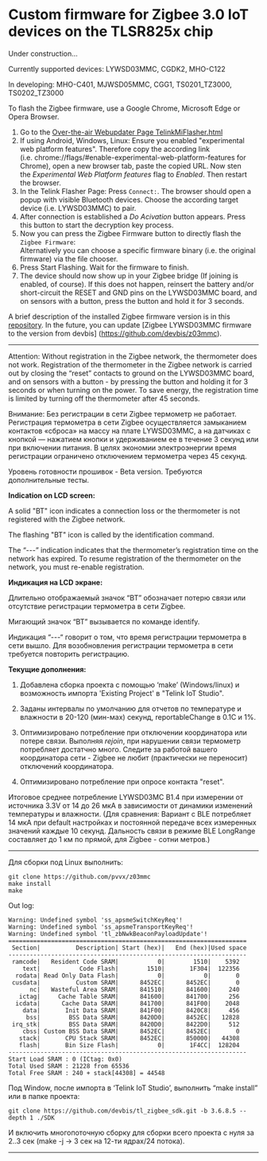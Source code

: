 # Custom firmware for Zigbee 3.0 IoT devices on the TLSR825x chip

Under construction...

Currently supported devices: LYWSD03MMC, CGDK2, MHO-C122

In developing: MHO-C401, MJWSD05MMC, CGG1, TS0201_TZ3000, TS0202_TZ3000


To flash the Zigbee firmware, use a Google Chrome, Microsoft Edge or Opera Browser.

1. Go to the [Over-the-air Webupdater Page TelinkMiFlasher.html](https://pvvx.github.io/ATC_MiThermometer/TelinkMiFlasher.html)
2. If using Android, Windows, Linux: Ensure you enabled "experimental web platform features". Therefore copy the according link (i.e. chrome://flags/#enable-experimental-web-platform-features for Chrome), open a new browser tab, paste the copied URL. Now sten the _Experimental Web Platform features_ flag to _Enabled_. Then restart the browser.
3. In the Telink Flasher Page: Press `Connect:`. The browser should open a popup with visible Bluetooth devices. Choose the according target device (i.e. LYWSD03MMC) to pair.
4. After connection is established a _Do Acivation_ button appears. Press this button to start the decryption key process.
5. Now you can press the Zigbee Firmware button to directly flash the `Zigbee Firmware`:<br>Alternatively you can choose a specific firmware binary (i.e. the original firmware) via the file chooser.
7. Press Start Flashing. Wait for the firmware to finish.
8. The device should now show up in your Zigbee bridge (If joining is enabled, of course). If this does not happen, reinsert the battery and/or short-circuit the RESET and GND pins on the LYWSD03MMC board, and on sensors with a button, press the button and hold it for 3 seconds.

A brief description of the installed Zigbee firmware version is in this [repository](https://github.com/pvvx/z03mmc).
In the future, you can update [Zigbee LYWSD03MMC firmware to the version from devbis] (https://github.com/devbis/z03mmc).

---

Attention: Without registration in the Zigbee network, the thermometer does not work. Registration of the thermometer in the Zigbee network is carried out by closing the “reset” contacts to ground on the LYWSD03MMC board, and on sensors with a button - by pressing the button and holding it for 3 seconds or when turning on the power. To save energy, the registration time is limited by turning off the thermometer after 45 seconds.

Внимание: Без регистрации в сети Zigbee термометр не работает. Регистрация термометра в сети Zigbee осуществляется замыканием контактов «сброса» на массу на плате LYWSD03MMC, а на датчиках с кнопкой — нажатием кнопки и удерживанием ее в течение 3 секунд или при включении питания. В целях экономии электроэнергии время регистрации ограничено отключением термометра через 45 секунд.

Уровень готовности прошивок - Beta version. Требуются дополнительные тесты.

**Indication on LCD screen:**

A solid "BT" icon indicates a connection loss or the thermometer is not registered with the Zigbee network.

The flashing "BT" icon is called by the identification command.

The “---” indication indicates that the thermometer’s registration time on the network has expired. To resume registration of the thermometer on the network, you must re-enable registration.

**Индикация на LCD экране:**

Длительно отображаемый значок “BT” обозначает потерю связи или отсутствие регистрации термометра в сети Zigbee.

Мигающий значок “BT” вызывается по команде identify.

Индикация “---“ говорит о том, что время регистрации термометра в сети вышло. Для возобновления регистрации термометра в сети требуется повторить регистрацию.


**Текущие дополнения:**

1. Добавлена сборка проекта с помощью ‘make’ (Windows/linux) и возможность импорта 'Existing Project' в "Telink IoT Studio".

2. Заданы интервалы по умолчанию для отчетов по температуре и влажности в 20-120 (мин-мах) секунд, reportableChange в 0.1C и 1%. 

3. Оптимизировано потребление при отключении координатора или потере связи. Выполняя _rejoin_, при нарушении связи термометр потребляет достатчно много. Следите за работой вашего координатора сети - Zigbee не любит (практически не переносит) отключений координатора.

4. Оптимизировано потребление при опросе контакта "reset".

Итоговое среднее потребление LYWSD03MC B1.4 при измерении от источника 3.3V от 14 до 26 мкА в зависимости от динамики изменений температуры и влажности. (Для сравнения: Вариант с BLE потребляет 14 мкА при default настройках и постоянной передаче всех измеренных значений каждые 10 секунд. Дальность связи в режиме BLE LongRange составляет до 1 км по прямой, для Zigbee - сотни метров.)

---

Для сборки под Linux выполнить:

```
git clone https://github.com/pvvx/z03mmc
make install
make
```

Out log:
```
Warning: Undefined symbol 'ss_apsmeSwitchKeyReq'!
Warning: Undefined symbol 'ss_apsmeTransportKeyReq'!
Warning: Undefined symbol 'tl_zbNwkBeaconPayloadUpdate'!
===================================================================
 Section|          Description| Start (hex)|   End (hex)|Used space
-------------------------------------------------------------------
 ramcode|   Resident Code SRAM|           0|        1510|    5392
    text|           Code Flash|        1510|       1F304|  122356
  rodata| Read Only Data Flash|           0|           0|       0
 cusdata|          Custom SRAM|      8452EC|      8452EC|       0
      nc|   Wasteful Area SRAM|      841510|      841600|     240
   ictag|     Cache Table SRAM|      841600|      841700|     256
  icdata|      Cache Data SRAM|      841700|      841F00|    2048
    data|       Init Data SRAM|      841F00|      8420C8|     456
     bss|        BSS Data SRAM|      8420D0|      8452EC|   12828
 irq_stk|        BSS Data SRAM|      8420D0|      8422D0|     512
    cbss| Custom BSS Data SRAM|      8452EC|      8452EC|       0
   stack|       CPU Stack SRAM|      8452EC|      850000|   44308
   flash|       Bin Size Flash|           0|       1F4CC|  128204
-------------------------------------------------------------------
Start Load SRAM : 0 (ICtag: 0x0)
Total Used SRAM : 21228 from 65536
Total Free SRAM : 240 + stack[44308] = 44548
```

Под Window, после импорта в ‘Telink IoT Studio’, выполнить “make install” или в папке проекта:
```
git clone https://github.com/devbis/tl_zigbee_sdk.git -b 3.6.8.5 --depth 1 ./SDK
```
И включить многопоточную сборку для сборки всего проекта с нуля за 2..3 сек (make -j -> 3 сек на 12-ти ядрах/24 потока).

---
